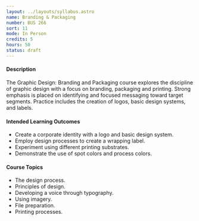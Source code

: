 ```yaml
---
layout: ../layouts/syllabus.astro
name: Branding & Packaging
number: BUS 266
sort: 11
mode: In Person
credits: 5
hours: 50
status: draft
---
```

<!-- All Done! No Updates to MCOs Needed -->

#### Description
The Graphic Design: Branding and Packaging course explores the discipline of graphic design with a focus on branding, packaging and printing. Strong emphasis is placed on identifying and focused messaging toward target segments. Practice includes the creation of logos, basic design systems, and labels.

#### Intended Learning Outcomes
* Create a corporate identity with a logo and basic design system.
* Employ design processes to create a wrapping label.
* Experiment using different printing substrates.
* Demonstrate the use of spot colors and process colors.

#### Course Topics
* The design process.
* Principles of design.
* Developing a voice through typography.
* Using imagery.
* File preparation.
* Printing processes.